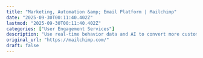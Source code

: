```yaml
---
title: "Marketing, Automation &amp; Email Platform | Mailchimp"
date: "2025-09-30T00:11:40.402Z"
lastmod: "2025-09-30T00:11:40.402Z"
categories: ["User Engagement Services"]
description: "Use real-time behavior data and AI to convert more customers with Mailchimp's marketing, automation &amp; email marketing platform. Easy to use - start for free!"
original_url: "https://mailchimp.com/"
draft: false
---
```

